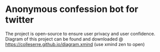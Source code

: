 # Anonymous confession bot for twitter

The project is open-source to ensure user privacy and user confidence.
Diagram of this project can be found and downloaded @ https://colleserre.github.io/diagram.xmind (use xmind zen to open)
